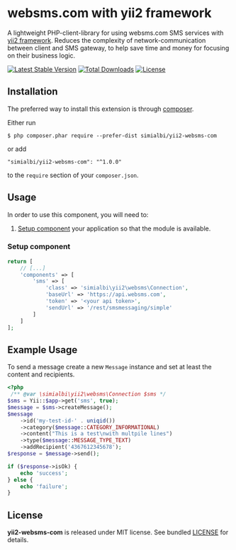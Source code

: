 # websms.com with yii2 framework

A lightweight PHP-client-library for using websms.com SMS services with [yii2 framework](https://www.yiiframework.com).
Reduces the complexity of network-communication between client and SMS gateway, to help save time and money for focusing 
on their business logic.

[![Latest Stable Version](https://poser.pugx.org/simialbi/yii2-websms-com/v/stable?format=flat-square)](https://packagist.org/packages/simialbi/yii2-websms-com)
[![Total Downloads](https://poser.pugx.org/simialbi/yii2-websms-com/downloads?format=flat-square)](https://packagist.org/packages/simialbi/yii2-websms-com)
[![License](https://poser.pugx.org/simialbi/yii2-websms-com/license?format=flat-square)](https://packagist.org/packages/simialbi/yii2-websms-com)

## Installation
The preferred way to install this extension is through [composer](http://getcomposer.org/download/).

Either run

```
$ php composer.phar require --prefer-dist simialbi/yii2-websms-com
```

or add

```
"simialbi/yii2-websms-com": "^1.0.0"
```

to the `require` section of your `composer.json`.

## Usage

In order to use this component, you will need to:

1. [Setup component](#setup-component) your application so that the module is available.

### Setup component

```php
return [
    // [...]
    'components' => [
        'sms' => [
            'class' => 'simialbi\yii2\websms\Connection',
            'baseUrl' => 'https://api.websms.com',
            'token' => '<your api token>',
            'sendUrl' => '/rest/smsmessaging/simple'
        ]
    ]
];
```

## Example Usage

To send a message create a new `Message` instance and set at least the content and recipients.

```php
<?php
 /** @var \simialbi\yii2\websms\Connection $sms */
$sms = Yii::$app->get('sms', true);
$message = $sms->createMessage();
$message
    ->id('my-test-id-' . uniqid())
    ->category($message::CATEGORY_INFORMATIONAL)
    ->content("This is a test\nwith multpile lines")
    ->type($message::MESSAGE_TYPE_TEXT)
    ->addRecipient('4367612345678');
$response = $message->send();

if ($response->isOk) {
    echo 'success';
} else {
    echo 'failure';
}
```

## License

**yii2-websms-com** is released under MIT license. See bundled [LICENSE](LICENSE) for details.
